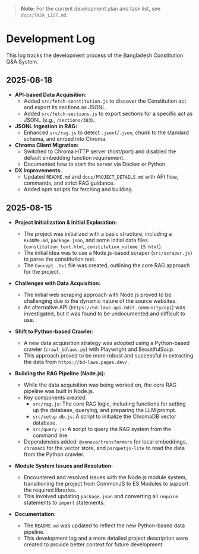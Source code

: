 
<!-- Gemini Directive: This file should be kept up-to-date with the project's progress. -->

> **Note:** For the current development plan and task list, see `docs/TASK_LIST.md`.

# Development Log

This log tracks the development process of the Bangladesh Constitution Q&A System.

## 2025-08-18

- **API-based Data Acquisition:**
  - Added `src/fetch-constitution.js` to discover the Constitution act and export its sections as JSONL.
  - Added `src/fetch-sections.js` to export sections for a specific act as JSONL (e.g., `/sections/383`).
- **JSONL Ingestion in RAG:**
  - Enhanced `src/rag.js` to detect `.jsonl`/`.json`, chunk to the standard schema, and embed into Chroma.
- **Chroma Client Migration:**
  - Switched to Chroma HTTP server (host/port) and disabled the default embedding function requirement.
  - Documented how to start the server via Docker or Python.
- **DX Improvements:**
  - Updated `README.md` and `docs/PROJECT_DETAILS.md` with API flow, commands, and strict RAG guidance.
  - Added npm scripts for fetching and building.

## 2025-08-15

- **Project Initialization & Initial Exploration:**
    - The project was initialized with a basic structure, including a `README.md`, `package.json`, and some initial data files (`constitution_text.html`, `constitution_volume_15.html`).
    - The initial idea was to use a Node.js-based scraper (`src/scraper.js`) to parse the constitution text.
    - The `Concept .txt` file was created, outlining the core RAG approach for the project.

- **Challenges with Data Acquisition:**
    - The initial web scraping approach with Node.js proved to be challenging due to the dynamic nature of the source websites.
    - An alternative API (`https://bd-laws-api.bdit.community/api`) was investigated, but it was found to be undocumented and difficult to use.

- **Shift to Python-based Crawler:**
    - A new data acquisition strategy was adopted using a Python-based crawler (`crawl_bdlaws.py`) with Playwright and BeautifulSoup.
    - This approach proved to be more robust and successful in extracting the data from `https://bd-laws.pages.dev/`.

- **Building the RAG Pipeline (Node.js):**
    - While the data acquisition was being worked on, the core RAG pipeline was built in Node.js.
    - Key components created:
        - `src/rag.js`: The core RAG logic, including functions for setting up the database, querying, and preparing the LLM prompt.
        - `src/setup-db.js`: A script to initialize the ChromaDB vector database.
        - `src/query.js`: A script to query the RAG system from the command line.
    - Dependencies added: `@xenova/transformers` for local embeddings, `chromadb` for the vector store, and `parquetjs-lite` to read the data from the Python crawler.

- **Module System Issues and Resolution:**
    - Encountered and resolved issues with the Node.js module system, transitioning the project from CommonJS to ES Modules to support the required libraries.
    - This involved updating `package.json` and converting all `require` statements to `import` statements.

- **Documentation:**
    - The `README.md` was updated to reflect the new Python-based data pipeline.
    - This development log and a more detailed project description were created to provide better context for future development.

